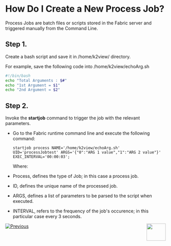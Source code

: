 # How Do I Create a New Process Job?
Process Jobs are batch files or scripts stored in the Fabric server and triggered manually from the Command Line.

## Step 1. 
Create a bash script and save it in /home/k2view/ directory.

For example, save the following code into /home/k2view/echoArg.sh

```bash
#!/bin/bash
echo "Total Arguments : $#"
echo "1st Argument = $1"
echo "2nd Argument = $2"
```

## Step 2. 
Invoke the **startjob** command to trigger the job with the relevant parameters. 

-  Go to the Fabric runtime command line and execute the following command:

   ```startjob process NAME='/home/k2view/echoArg.sh' UID='processJobtest' ARGS='{"0":"ARG 1 value","1":"ARG 2 value"}' EXEC_INTERVAL='00:00:03';```

   Where:
  - Process, defines the type of Job; in this case a process job.
  - ID, defines the unique name of the processed job.
  - ARGS, defines a list of parameters to be parsed to the script when executed.
  - INTERVAL, refers to the frequency of the job's occurence; in this particular case every 3 seconds.



[![Previous](/articles/images/Previous.png)](/articles/20_jobs_and_batch_services/03_create_a_new_user_job.md)[<img align="right" width="60" height="54" src="/articles/images/Next.png">](/articles/20_jobs_and_batch_services/05_create_a_new_broadway_job.md)
